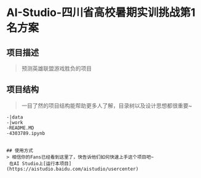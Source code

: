 # AI-Studio-四川省高校暑期实训挑战第1名方案
> 
## 项目描述
>预测英雄联盟游戏胜负的项目

## 项目结构
> 一目了然的项目结构能帮助更多人了解，目录树以及设计思想都很重要~
```
-|data
-|work
-README.MD
-4303789.ipynb


## 使用方式
> 相信你的Fans已经看到这里了，快告诉他们如何快速上手这个项目吧~  
 在AI Studio上[运行本项目](https://aistudio.baidu.com/aistudio/usercenter)  

